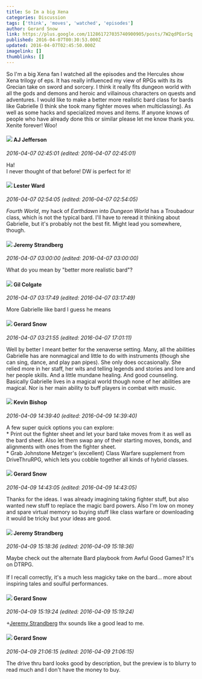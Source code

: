 ```yaml
---
title: So Im a big Xena
categories: Discussion
tags: ['think', 'moves', 'watched', 'episodes']
author: Gerard Snow
link: https://plus.google.com/112861727035740900905/posts/7W2qdPEorSq
published: 2016-04-07T00:30:53.000Z
updated: 2016-04-07T02:45:50.000Z
imagelink: []
thumblinks: []
---
```


So I&#39;m a big Xena fan I watched all the episodes and the Hercules show Xena trilogy of eps.  It has really influenced my view of RPGs with its its Grecian take on sword and sorcery.  I think it really fits dungeon world with all the gods and demons and heroic and villainous characters on quests and adventures.  I would like to make a better more realistic bard class for bards like Gabrielle (I think she took many fighter moves when multiclassing). As well as some hacks and specialized moves and items.  If anyone knows of people who have already done this or similar please let me know thank you.  Xenite forever! Woo!﻿
<div id='comment z13zctiq2xj0wzvla23fxdjybkyryplsy'>
  <h4><img src='{{site.baseurl}}//images/avatars/108856253029998330294_photo.jpg'> AJ Jefferson</h4>
      <p><cite>2016-04-07 02:45:01 (edited: 2016-04-07 02:45:01)</cite></p>
        <p>Ha!<br />I never thought of that before! DW is perfect for it!</p>
</div>
        

<div id='comment z13zctiq2xj0wzvla23fxdjybkyryplsy'>
  <h4><img src='{{site.baseurl}}//images/avatars/108131264929529993281_photo.jpg'> Lester Ward</h4>
      <p><cite>2016-04-07 02:54:05 (edited: 2016-04-07 02:54:05)</cite></p>
        <p><i>Fourth World</i>, my hack of <i>Earthdawn</i> into <i>Dungeon World</i> has a Troubadour class, which is not the typical bard. I&#39;ll have to reread it thinking about Gabrielle, but it&#39;s probably not the best fit. Might lead you somewhere, though.</p>
</div>
        

<div id='comment z13zctiq2xj0wzvla23fxdjybkyryplsy'>
  <h4><img src='{{site.baseurl}}//images/avatars/102595580176380683252_photo.jpg'> Jeremy Strandberg</h4>
      <p><cite>2016-04-07 03:00:00 (edited: 2016-04-07 03:00:00)</cite></p>
        <p>What do you mean by &quot;better more realistic bard&quot;?</p>
</div>
        

<div id='comment z13zctiq2xj0wzvla23fxdjybkyryplsy'>
  <h4><img src='{{site.baseurl}}//images/avatars/104172930362736309216_photo.jpg'> Gil Colgate</h4>
      <p><cite>2016-04-07 03:17:49 (edited: 2016-04-07 03:17:49)</cite></p>
        <p>More Gabrielle like bard I guess he means<br /></p>
</div>
        

<div id='comment z13zctiq2xj0wzvla23fxdjybkyryplsy'>
  <h4><img src='{{site.baseurl}}//images/avatars/112861727035740900905_photo.jpg'> Gerard Snow</h4>
      <p><cite>2016-04-07 03:21:55 (edited: 2016-04-07 17:01:11)</cite></p>
        <p>Well by better I meant better for the xenaverse setting.  Many, all the abilities Gabrielle has are nonmagical and little to do with instruments (though she can sing, dance, and play pan pipes). She only does occasionally.  She relied more in her staff, her wits and telling legends and stories and lore and her people skills.  And a little mundane healing.  And good counseling.  Basically Gabrielle lives in a magical world though none of her abilities are magical.  Nor is her main ability to buff players in combat with music.  </p>
</div>
        

<div id='comment z13zctiq2xj0wzvla23fxdjybkyryplsy'>
  <h4><img src='{{site.baseurl}}//images/avatars/100424412140902570981_photo.jpg'> Kevin Bishop</h4>
      <p><cite>2016-04-09 14:39:40 (edited: 2016-04-09 14:39:40)</cite></p>
        <p>A few super quick options you can explore:<br />* Print out the fighter sheet and let your bard take moves from it as well as the bard sheet. Also let them swap any of their starting moves, bonds, and alignments with ones from the fighter sheet.<br />* Grab Johnstone Metzger&#39;s (excellent) Class Warfare supplement from DriveThruRPG, which lets you cobble together all kinds of hybrid classes.</p>
</div>
        

<div id='comment z13zctiq2xj0wzvla23fxdjybkyryplsy'>
  <h4><img src='{{site.baseurl}}//images/avatars/112861727035740900905_photo.jpg'> Gerard Snow</h4>
      <p><cite>2016-04-09 14:43:05 (edited: 2016-04-09 14:43:05)</cite></p>
        <p>Thanks for the ideas.  I was already imagining  taking fighter stuff, but also wanted new stuff to replace the magic bard powers.  Also I&#39;m low on money  and spare virtual memory so buying stuff like class warfare or downloading it would be tricky but your ideas are good.</p>
</div>
        

<div id='comment z13zctiq2xj0wzvla23fxdjybkyryplsy'>
  <h4><img src='{{site.baseurl}}//images/avatars/102595580176380683252_photo.jpg'> Jeremy Strandberg</h4>
      <p><cite>2016-04-09 15:18:36 (edited: 2016-04-09 15:18:36)</cite></p>
        <p>Maybe check out the alternate Bard playbook from Awful Good Games? It&#39;s on DTRPG. <br /><br />If I recall correctly, it&#39;s a much less magicky take on the bard... more about inspiring tales and soulful performances.</p>
</div>
        

<div id='comment z13zctiq2xj0wzvla23fxdjybkyryplsy'>
  <h4><img src='{{site.baseurl}}//images/avatars/112861727035740900905_photo.jpg'> Gerard Snow</h4>
      <p><cite>2016-04-09 15:19:24 (edited: 2016-04-09 15:19:24)</cite></p>
        <p><span class="proflinkWrapper"><span class="proflinkPrefix">+</span><a class="proflink" href="https://plus.google.com/102595580176380683252" oid="102595580176380683252">Jeremy Strandberg</a></span> thx sounds like a good lead to me.</p>
</div>
        

<div id='comment z13zctiq2xj0wzvla23fxdjybkyryplsy'>
  <h4><img src='{{site.baseurl}}//images/avatars/112861727035740900905_photo.jpg'> Gerard Snow</h4>
      <p><cite>2016-04-09 21:06:15 (edited: 2016-04-09 21:06:15)</cite></p>
        <p>The drive thru bard looks good by description, but the preview is to blurry to read much and I don&#39;t have the money to buy.</p>
</div>
        
